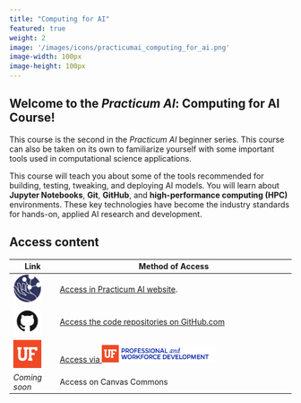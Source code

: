 ```yaml
---
title: "Computing for AI"
featured: true
weight: 2
image: '/images/icons/practicumai_computing_for_ai.png'
image-width: 100px
image-height: 100px
---
```


## Welcome to the *Practicum AI*: Computing for AI Course! 

This course is the second in the *Practicum AI* beginner series. This course can also be taken on its own to familiarize yourself with some important tools used in computational science applications.  

This course will teach you about some of the tools recommended for building, testing, tweaking, and deploying AI models. You will learn about **Jupyter Notebooks**, **Git**, **GitHub**, and **high-performance computing (HPC)** environments. These key technologies have become the industry standards for hands-on, applied AI research and development.

## Access content

Link | Method of Access
-----|-----------------
<a href="/computing_for_ai/README/"><img src='/images/logo/Practicum_globe.230px.png' width=50 alt='Practiucm AI Globe logo'></a> | <a href="/computing_for_ai/README/">Access in Practicum AI website</a>.
<a href='https://github.com/PracticumAI/computing_for_ai'><img src='/images/GitHub-Mark.png' alt='GitHub.com logo' width=50></a> | <a href='https://github.com/PracticumAI/computing_for_ai'>Access the code repositories on GitHub.com</a>
<a href="https://reg.pwd.aa.ufl.edu/search/publicCourseSearchDetails.do?method=load&courseId=5723886&selectedProgramAreaId=1015758&selectedProgramStreamId=1016506&_ga=2.103746304.1240746877.1712159539-1362051868.1703172067&_gl=1*1xh4o0s*_ga*MTM2MjA1MTg2OC4xNzAzMTcyMDY3*_ga_P8DV6LYX8P*MTcxMjIzODM3Ny4yLjEuMTcxMjI0MTQ0MC42MC4wLjA.*_gcl_au*MTQ3OTU3NzMwMy4xNzEyMTU5NTM5"><img src="/images/logo/UF.png" width=50></a> | <a href="https://reg.pwd.aa.ufl.edu/search/publicCourseSearchDetails.do?method=load&courseId=5723886&selectedProgramAreaId=1015758&selectedProgramStreamId=1016506&_ga=2.103746304.1240746877.1712159539-1362051868.1703172067&_gl=1*1xh4o0s*_ga*MTM2MjA1MTg2OC4xNzAzMTcyMDY3*_ga_P8DV6LYX8P*MTcxMjIzODM3Ny4yLjEuMTcxMjI0MTQ0MC42MC4wLjA.*_gcl_au*MTQ3OTU3NzMwMy4xNzEyMTU5NTM5">Access via <img src="/images/logo/PWD-blue.png" alt="UF Professional and Workforce Development logo" width="50%"></a>
*Coming soon* | Access on Canvas Commons


